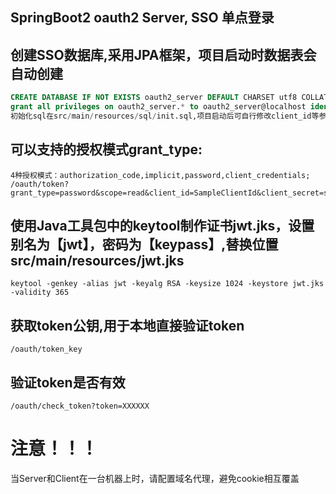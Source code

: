 ## SpringBoot2 oauth2 Server, SSO 单点登录
## 创建SSO数据库,采用JPA框架，项目启动时数据表会自动创建</br>
````SQL
CREATE DATABASE IF NOT EXISTS oauth2_server DEFAULT CHARSET utf8 COLLATE utf8_general_ci;
grant all privileges on oauth2_server.* to oauth2_server@localhost identified by 'password_dev';
初始化sql在src/main/resources/sql/init.sql,项目启动后可自行修改client_id等参数进行数据初始化
````
## 可以支持的授权模式grant_type:
````
4种授权模式：authorization_code,implicit,password,client_credentials;
/oauth/token?grant_type=password&scope=read&client_id=SampleClientId&client_secret=secret&username=zhangsan&password=password
````
## 使用Java工具包中的keytool制作证书jwt.jks，设置别名为【jwt】，密码为【keypass】,替换位置src/main/resources/jwt.jks</br>
````
keytool -genkey -alias jwt -keyalg RSA -keysize 1024 -keystore jwt.jks -validity 365
````
## 获取token公钥,用于本地直接验证token</br>
````
/oauth/token_key
````
## 验证token是否有效</br>
````
/oauth/check_token?token=XXXXXX
````

# 注意！！！
当Server和Client在一台机器上时，请配置域名代理，避免cookie相互覆盖
